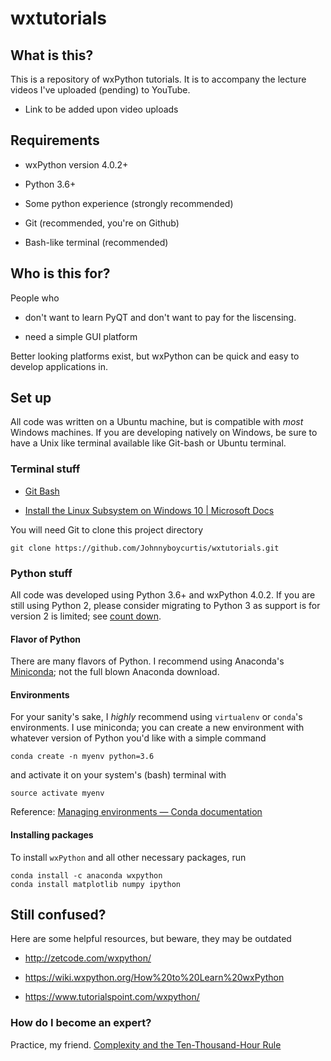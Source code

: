 # wxtutorials

## What is this?

This is a repository of wxPython tutorials. It is to accompany the lecture videos I've uploaded (pending) to YouTube.

- Link to be added upon video uploads

## Requirements

- wxPython version 4.0.2+

- Python 3.6+

- Some python experience (strongly recommended)

- Git (recommended, you're on Github)

- Bash-like terminal (recommended)


## Who is this for?

People who 

- don't want to learn PyQT and don't want to pay for the liscensing.

- need a simple GUI platform

Better looking platforms exist, but wxPython can be quick and easy to develop applications in.


## Set up

All code was written on a Ubuntu machine, but is compatible with *most* Windows machines. If you are developing natively on Windows, be sure to have a Unix like terminal available like Git-bash or Ubuntu terminal.

### Terminal stuff

- [Git Bash](https://git-scm.com/downloads)

- [Install the Linux Subsystem on Windows 10 | Microsoft Docs](https://docs.microsoft.com/en-us/windows/wsl/install-win10)


You will need Git to clone this project directory

    git clone https://github.com/Johnnyboycurtis/wxtutorials.git


### Python stuff

All code was developed using Python 3.6+ and wxPython 4.0.2. If you are still using Python 2, please consider migrating to Python 3 as support is for version 2 is limited; see [count down](https://pythonclock.org). 

#### Flavor of Python

There are many flavors of Python. I recommend using Anaconda's [Miniconda](https://conda.io/miniconda.html); not the full blown Anaconda download.

#### Environments

For your sanity's sake, I *highly* recommend using `virtualenv` or `conda`'s  environments. I use miniconda; you can create a new environment with whatever version of Python you'd like with a simple command


    conda create -n myenv python=3.6

and activate it on your system's (bash) terminal with

    source activate myenv


Reference: [Managing environments — Conda documentation](https://conda.io/docs/user-guide/tasks/manage-environments.html)


#### Installing packages

To install `wxPython` and all other necessary packages, run

    conda install -c anaconda wxpython
    conda install matplotlib numpy ipython




## Still confused?

Here are some  helpful resources, but beware, they may be outdated

- http://zetcode.com/wxpython/

- https://wiki.wxpython.org/How%20to%20Learn%20wxPython

- https://www.tutorialspoint.com/wxpython/


### How do I become an expert?

Practice, my friend. [Complexity and the Ten-Thousand-Hour Rule](https://www.newyorker.com/news/sporting-scene/complexity-and-the-ten-thousand-hour-rule)